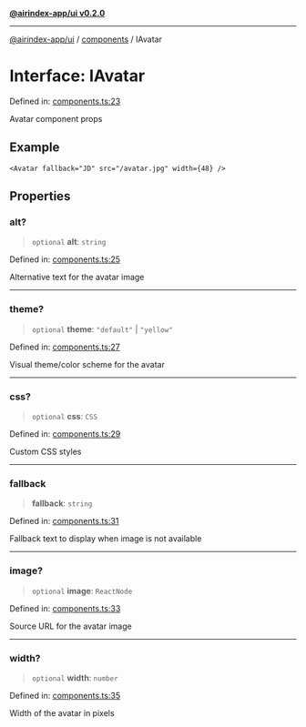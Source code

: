 [**@airindex-app/ui v0.2.0**](../../README.md)

***

[@airindex-app/ui](../../README.md) / [components](../README.md) / IAvatar

# Interface: IAvatar

Defined in: [components.ts:23](https://github.com/airindex-app/ui/blob/d4937753d6b61e212bc6c6c85f1f66df7da59eda/src/types/components.ts#L23)

Avatar component props

## Example

```tsx
<Avatar fallback="JD" src="/avatar.jpg" width={48} />
```

## Properties

### alt?

> `optional` **alt**: `string`

Defined in: [components.ts:25](https://github.com/airindex-app/ui/blob/d4937753d6b61e212bc6c6c85f1f66df7da59eda/src/types/components.ts#L25)

Alternative text for the avatar image

***

### theme?

> `optional` **theme**: `"default"` \| `"yellow"`

Defined in: [components.ts:27](https://github.com/airindex-app/ui/blob/d4937753d6b61e212bc6c6c85f1f66df7da59eda/src/types/components.ts#L27)

Visual theme/color scheme for the avatar

***

### css?

> `optional` **css**: `CSS`

Defined in: [components.ts:29](https://github.com/airindex-app/ui/blob/d4937753d6b61e212bc6c6c85f1f66df7da59eda/src/types/components.ts#L29)

Custom CSS styles

***

### fallback

> **fallback**: `string`

Defined in: [components.ts:31](https://github.com/airindex-app/ui/blob/d4937753d6b61e212bc6c6c85f1f66df7da59eda/src/types/components.ts#L31)

Fallback text to display when image is not available

***

### image?

> `optional` **image**: `ReactNode`

Defined in: [components.ts:33](https://github.com/airindex-app/ui/blob/d4937753d6b61e212bc6c6c85f1f66df7da59eda/src/types/components.ts#L33)

Source URL for the avatar image

***

### width?

> `optional` **width**: `number`

Defined in: [components.ts:35](https://github.com/airindex-app/ui/blob/d4937753d6b61e212bc6c6c85f1f66df7da59eda/src/types/components.ts#L35)

Width of the avatar in pixels
